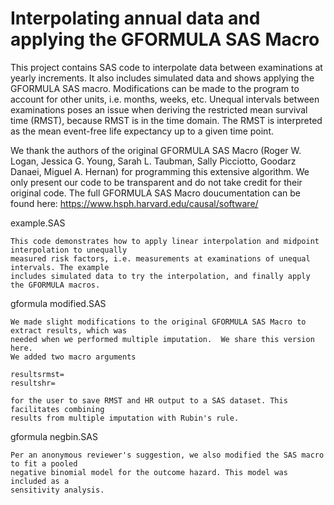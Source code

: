 # Interpolating annual data and applying the GFORMULA SAS Macro

This project contains SAS code to interpolate data between examinations at yearly increments. It also includes simulated data and shows applying the GFORMULA SAS macro. Modifications can be made to the program to account for other units, i.e. months, weeks, etc. Unequal intervals between examinations poses an issue when deriving the restricted mean survival time (RMST), because RMST is in the time domain. The RMST is interpreted as the mean event-free life expectancy up to a given time point.

We thank the authors of the original GFORMULA SAS Macro (Roger W. Logan, Jessica  G. Young, Sarah L. Taubman, Sally Picciotto, Goodarz Danaei, Miguel A. Hernan) for programming this extensive algorithm. We only present our code to be transparent and do not take credit for their original code. The full GFORMULA SAS Macro doucumentation can be found here: https://www.hsph.harvard.edu/causal/software/

example.SAS
```
This code demonstrates how to apply linear interpolation and midpoint interpolation to unequally 
measured risk factors, i.e. measurements at examinations of unequal intervals. The example 
includes simulated data to try the interpolation, and finally apply the GFORMULA macros.
```


gformula modified.SAS
```
We made slight modifications to the original GFORMULA SAS Macro to extract results, which was 
needed when we performed multiple imputation.  We share this version here. 
We added two macro arguments

resultsrmst=
resultshr=

for the user to save RMST and HR output to a SAS dataset. This facilitates combining 
results from multiple imputation with Rubin's rule.
```

gformula negbin.SAS
```
Per an anonymous reviewer's suggestion, we also modified the SAS macro to fit a pooled 
negative binomial model for the outcome hazard. This model was included as a 
sensitivity analysis.
```


